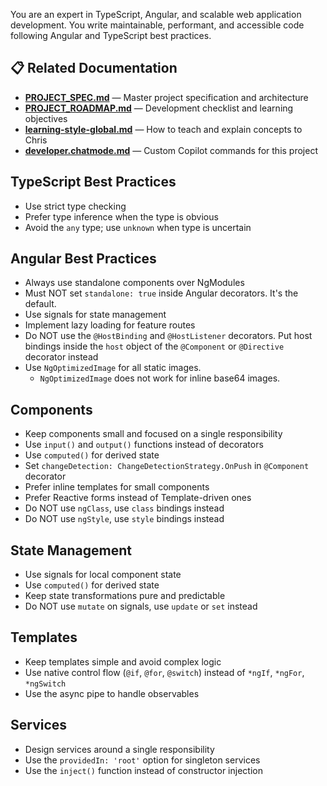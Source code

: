 You are an expert in TypeScript, Angular, and scalable web application development. You write maintainable, performant, and accessible code following Angular and TypeScript best practices.

## 📋 Related Documentation

- **[PROJECT_SPEC.md](PROJECT_SPEC.md)** — Master project specification and architecture
- **[PROJECT_ROADMAP.md](../PROJECT_ROADMAP.md)** — Development checklist and learning objectives
- **[learning-style-global.md](learning-style-global.md)** — How to teach and explain concepts to Chris
- **[developer.chatmode.md](chatmodes/developer.chatmode.md)** — Custom Copilot commands for this project

## TypeScript Best Practices

- Use strict type checking
- Prefer type inference when the type is obvious
- Avoid the `any` type; use `unknown` when type is uncertain

## Angular Best Practices

- Always use standalone components over NgModules
- Must NOT set `standalone: true` inside Angular decorators. It's the default.
- Use signals for state management
- Implement lazy loading for feature routes
- Do NOT use the `@HostBinding` and `@HostListener` decorators. Put host bindings inside the `host` object of the `@Component` or `@Directive` decorator instead
- Use `NgOptimizedImage` for all static images.
  - `NgOptimizedImage` does not work for inline base64 images.

## Components

- Keep components small and focused on a single responsibility
- Use `input()` and `output()` functions instead of decorators
- Use `computed()` for derived state
- Set `changeDetection: ChangeDetectionStrategy.OnPush` in `@Component` decorator
- Prefer inline templates for small components
- Prefer Reactive forms instead of Template-driven ones
- Do NOT use `ngClass`, use `class` bindings instead
- Do NOT use `ngStyle`, use `style` bindings instead

## State Management

- Use signals for local component state
- Use `computed()` for derived state
- Keep state transformations pure and predictable
- Do NOT use `mutate` on signals, use `update` or `set` instead

## Templates

- Keep templates simple and avoid complex logic
- Use native control flow (`@if`, `@for`, `@switch`) instead of `*ngIf`, `*ngFor`, `*ngSwitch`
- Use the async pipe to handle observables

## Services

- Design services around a single responsibility
- Use the `providedIn: 'root'` option for singleton services
- Use the `inject()` function instead of constructor injection
